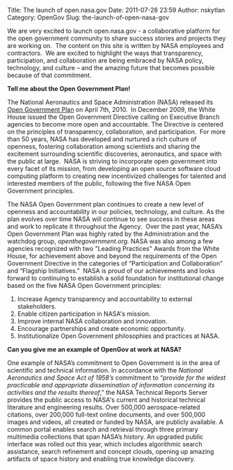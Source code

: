 Title: The launch of open.nasa.gov
Date: 2011-07-28 23:59
Author: nskytlan
Category: OpenGov
Slug: the-launch-of-open-nasa-gov

We are very excited to launch open.nasa.gov - a collaborative platform
for the open government community to share success stories and projects
they are working on.  The content on this site is written by NASA
employees and contractors.  We are excited to highlight the ways that
transparency, participation, and collaboration are being embraced by
NASA policy, technology, and culture – and the amazing future that
becomes possible because of that commitment.

**Tell me about the Open Government Plan!**

The National Aeronautics and Space Administration (NASA) released its
[Open Government Plan][] on April 7th, 2010.  In December 2009, the
White House issued the Open Government Directive calling on Executive
Branch agencies to become more open and accountable. The Directive is
centered on the principles of transparency, collaboration, and
participation.  For more than 50 years, NASA has developed and nurtured
a rich culture of openness, fostering collaboration among scientists and
sharing the excitement surrounding scientific discoveries, aeronautics,
and space with the public at large.  NASA is striving to incorporate
open government into every facet of its mission, from developing an open
source software cloud computing platform to creating new incentivized
challenges for talented and interested members of the public, following
the five NASA Open Government principles.

The NASA Open Government plan continues to create a new level of
openness and accountability in our policies, technology, and culture. As
the plan evolves over time NASA will continue to see success in these
areas and work to replicate it throughout the Agency.  Over the past
year, NASA’s Open Government Plan was highly rated by the Administration
and the watchdog group, *openthegovernment.org.* NASA was also among a
few agencies recognized with two "Leading Practices" Awards from the
White House, for achievement above and beyond the requirements of the
Open Government Directive in the categories of “Participation and
Collaboration” and “Flagship Initiatives.”  NASA is proud of our
achievements and looks forward to continuing to establish a solid
foundation for institutional change based on the five NASA Open
Government principles:

1.  Increase Agency transparency and accountability to external
    stakeholders.
2.  Enable citizen participation in NASA's mission.
3.  Improve internal NASA collaboration and innovation.
4.  Encourage partnerships and create economic opportunity.
5.  Institutionalize Open Government philosophies and practices at NASA.

**Can you give me an example of OpenGov at work at NASA?**

One example of NASA’s commitment to Open Government is in the area of
scientific and technical information. In accordance with the *National
Aeronautics and Space Act of 1958’s* commitment to “*provide for the
widest practicable and appropriate dissemination of information
concerning its activities and the results thereof*,” the NASA Technical
Reports Server provides the public access to NASA's current and
historical technical literature and engineering results. Over 500,000
aerospace-related citations, over 200,000 full-text online documents,
and over 500,000 images and videos, all created or funded by NASA, are
publicly available. A common portal enables search and retrieval through
three primary multimedia collections that span NASA’s history. An
upgraded public interface was rolled out this year, which includes
algorithmic search assistance, search refinement and concept clouds,
opening up amazing artifacts of space history and enabling true
knowledge discovery.

 

  [Open Government Plan]: http://www.nasa.gov/open/plan/index.html
